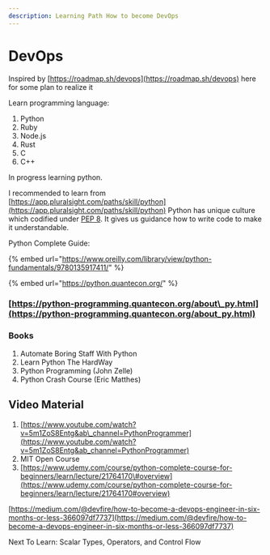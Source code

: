 ```yaml
---
description: Learning Path How to become DevOps
---
```


# DevOps

Inspired by [https://roadmap.sh/devops](https://roadmap.sh/devops) here for some plan to realize it

Learn  programming language:

1. Python
2. Ruby
3. Node.js
4. Rust
5. C
6. C++

In progress learning python. 

I recommended to learn from [https://app.pluralsight.com/paths/skill/python](https://app.pluralsight.com/paths/skill/python) Python has unique culture which codified under [PEP 8](https://www.python.org/dev/peps/pep-0008/). It gives us guidance how to write code to make it understandable. 

Python Complete Guide:

{% embed url="https://www.oreilly.com/library/view/python-fundamentals/9780135917411/" %}

{% embed url="https://python.quantecon.org/" %}

### [https://python-programming.quantecon.org/about\_py.html](https://python-programming.quantecon.org/about_py.html)

### 

### Books

1. Automate Boring Staff With Python
2. Learn Python The HardWay
3. Python Programming \(John Zelle\)
4. Python Crash Course \(Eric Matthes\)



## Video Material

1. [https://www.youtube.com/watch?v=5m1ZoS8Entg&ab\_channel=PythonProgrammer](https://www.youtube.com/watch?v=5m1ZoS8Entg&ab_channel=PythonProgrammer)
2. MIT Open Course 
3. [https://www.udemy.com/course/python-complete-course-for-beginners/learn/lecture/21764170\#overview](https://www.udemy.com/course/python-complete-course-for-beginners/learn/lecture/21764170#overview) 

[https://medium.com/@devfire/how-to-become-a-devops-engineer-in-six-months-or-less-366097df7737](https://medium.com/@devfire/how-to-become-a-devops-engineer-in-six-months-or-less-366097df7737) 

Next To Learn: Scalar Types, Operators, and Control Flow

